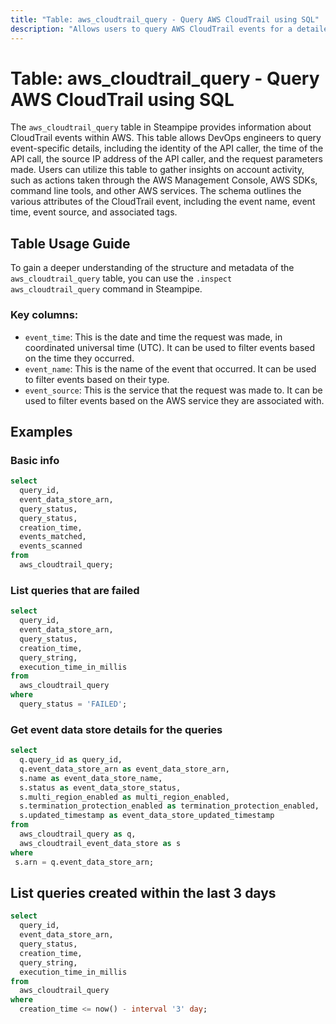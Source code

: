 ```yaml
---
title: "Table: aws_cloudtrail_query - Query AWS CloudTrail using SQL"
description: "Allows users to query AWS CloudTrail events for a detailed view of account activity, including actions taken through the AWS Management Console, AWS SDKs, command line tools, and other AWS services."
---
```


# Table: aws_cloudtrail_query - Query AWS CloudTrail using SQL

The `aws_cloudtrail_query` table in Steampipe provides information about CloudTrail events within AWS. This table allows DevOps engineers to query event-specific details, including the identity of the API caller, the time of the API call, the source IP address of the API caller, and the request parameters made. Users can utilize this table to gather insights on account activity, such as actions taken through the AWS Management Console, AWS SDKs, command line tools, and other AWS services. The schema outlines the various attributes of the CloudTrail event, including the event name, event time, event source, and associated tags.

## Table Usage Guide

To gain a deeper understanding of the structure and metadata of the `aws_cloudtrail_query` table, you can use the `.inspect aws_cloudtrail_query` command in Steampipe.

### Key columns:

- `event_time`: This is the date and time the request was made, in coordinated universal time (UTC). It can be used to filter events based on the time they occurred.
- `event_name`: This is the name of the event that occurred. It can be used to filter events based on their type.
- `event_source`: This is the service that the request was made to. It can be used to filter events based on the AWS service they are associated with.

## Examples

### Basic info

```sql
select
  query_id,
  event_data_store_arn,
  query_status,
  query_status,
  creation_time,
  events_matched,
  events_scanned
from
  aws_cloudtrail_query;
```

### List queries that are failed

```sql
select
  query_id,
  event_data_store_arn,
  query_status,
  creation_time,
  query_string,
  execution_time_in_millis
from
  aws_cloudtrail_query
where
  query_status = 'FAILED';
```

### Get event data store details for the queries

```sql
select
  q.query_id as query_id,
  q.event_data_store_arn as event_data_store_arn,
  s.name as event_data_store_name,
  s.status as event_data_store_status,
  s.multi_region_enabled as multi_region_enabled,
  s.termination_protection_enabled as termination_protection_enabled,
  s.updated_timestamp as event_data_store_updated_timestamp
from
  aws_cloudtrail_query as q,
  aws_cloudtrail_event_data_store as s
where
 s.arn = q.event_data_store_arn;
```

## List queries created within the last 3 days

```sql
select
  query_id,
  event_data_store_arn,
  query_status,
  creation_time,
  query_string,
  execution_time_in_millis
from
  aws_cloudtrail_query
where
  creation_time <= now() - interval '3' day;
```